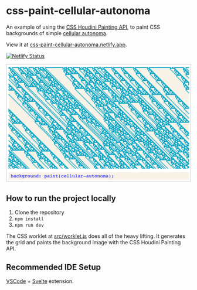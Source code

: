 # css-paint-cellular-autonoma

An example of using the [CSS Houdini Painting API](https://developer.mozilla.org/en-US/docs/Web/API/CSS_Painting_API), to paint CSS backgrounds of simple [cellular autonoma](https://mathworld.wolfram.com/ElementaryCellularAutomaton.html).

View it at [css-paint-cellular-autonoma.netlify.app](https://css-paint-cellular-autonoma.netlify.app).

[![Netlify Status](https://api.netlify.com/api/v1/badges/222df3cd-c2d4-48be-a449-ab1da5688c26/deploy-status)](https://app.netlify.com/sites/css-paint-cellular-autonoma/deploys)

![Example of CSS Paint cellular autonoma](/example.png)

## How to run the project locally

1. Clone the repository
2. `npm install`
3. `npm run dev`

The CSS worklet at [src/worklet.js](src/worklet.js) does all of the heavy lifting. It generates the grid and paints the background image with the CSS Houdini Painting API.

## Recommended IDE Setup

[VSCode](https://code.visualstudio.com/) + [Svelte](https://marketplace.visualstudio.com/items?itemName=svelte.svelte-vscode) extension.
